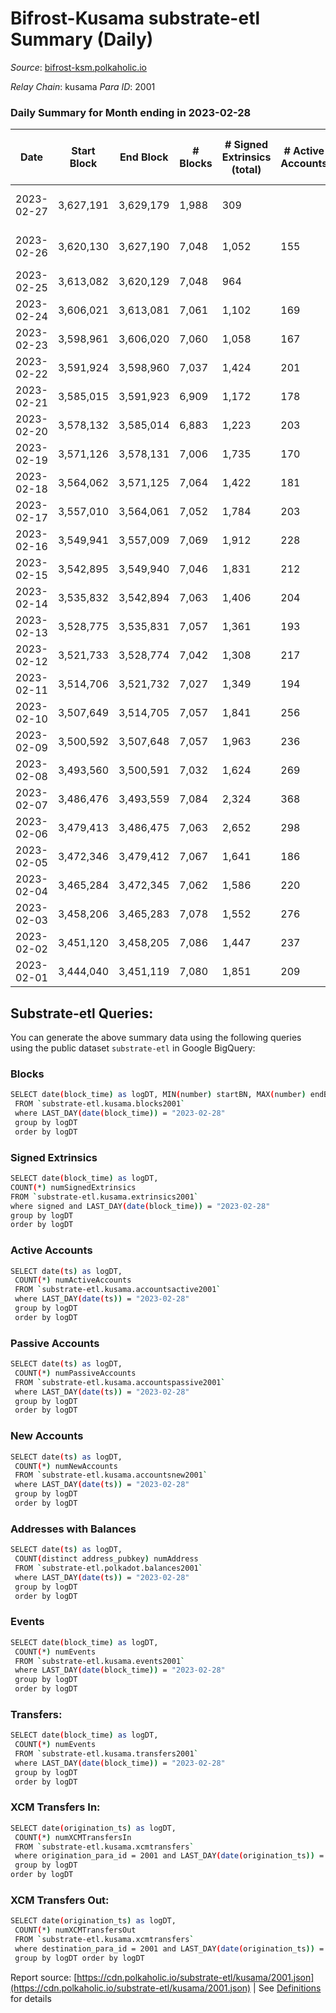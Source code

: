 # Bifrost-Kusama substrate-etl Summary (Daily)

_Source_: [bifrost-ksm.polkaholic.io](https://bifrost-ksm.polkaholic.io)

*Relay Chain*: kusama
*Para ID*: 2001



### Daily Summary for Month ending in 2023-02-28


| Date | Start Block | End Block | # Blocks | # Signed Extrinsics (total) | # Active Accounts | # Passive | # New | # Addresses with Balances | # Events | # Transfers | # XCM Transfers In | # XCM Transfers Out | Issues | 
| ---- | ----------- | --------- | -------- | --------------------------- | ----------------- | --------- | ----- | ------------------------- | -------- | ----------- | ------------------ | ------------------- | ------ |
| 2023-02-27 | 3,627,191 | 3,629,179 | 1,988 | 309 |  |  |  |  | 13,348 | 3,421 ($101,174.71) |   |   | 1 missing (0.05%) |
| 2023-02-26 | 3,620,130 | 3,627,190 | 7,048 | 1,052 | 155 | 498 | 4 | 101,456 | 47,930 | 12,511 ($157,223.57) |   |   | 13 missing (0.18%) |
| 2023-02-25 | 3,613,082 | 3,620,129 | 7,048 | 964 |  |  |  | 101,453 | 47,404 | 12,603 ($262,299.73) |   |   |  |
| 2023-02-24 | 3,606,021 | 3,613,081 | 7,061 | 1,102 | 169 | 505 | 4 | 101,449 | 48,844 | 12,988 ($362,604.10) |   |   |  |
| 2023-02-23 | 3,598,961 | 3,606,020 | 7,060 | 1,058 | 167 | 509 | 7 | 101,447 | 48,248 | 12,878 ($328,621.75) | 61 ($9,387.54) | 74 ($18,560.53) |  |
| 2023-02-22 | 3,591,924 | 3,598,960 | 7,037 | 1,424 | 201 | 522 | 12 | 101,441 | 49,746 | 12,535 ($531,196.31) | 138 ($49,977.66) | 99 ($19,785.40) |  |
| 2023-02-21 | 3,585,015 | 3,591,923 | 6,909 | 1,172 | 178 | 519 | 8 | 101,433 | 48,628 | 12,779 ($321,633.05) | 108 ($32,020.56) | 91 ($27,247.16) |  |
| 2023-02-20 | 3,578,132 | 3,585,014 | 6,883 | 1,223 | 203 | 515 | 9 | 101,425 | 47,477 | 12,073 ($313,635.97) | 101 ($17,724.54) | 89 ($12,604.40) |  |
| 2023-02-19 | 3,571,126 | 3,578,131 | 7,006 | 1,735 | 170 | 518 | 7 | 101,418 | 53,590 | 13,104 ($341,567.61) | 106 ($53,834.93) | 93 ($42,594.78) |  |
| 2023-02-18 | 3,564,062 | 3,571,125 | 7,064 | 1,422 | 181 | 515 | 8 | 101,411 | 51,095 | 12,905 ($217,431.61) | 90 ($30,249.06) | 75 ($33,926.83) |  |
| 2023-02-17 | 3,557,010 | 3,564,061 | 7,052 | 1,784 | 203 | 509 | 6 | 101,403 | 52,419 | 12,526 ($485,465.06) | 131 ($126,273.12) | 112 ($49,451.96) |  |
| 2023-02-16 | 3,549,941 | 3,557,009 | 7,069 | 1,912 | 228 | 528 | 13 | 101,399 | 55,279 | 13,393 ($1,205,288.80) | 96 ($35,285.02) | 80 ($40,531.19) |  |
| 2023-02-15 | 3,542,895 | 3,549,940 | 7,046 | 1,831 | 212 | 522 | 8 | 101,387 | 54,347 | 13,046 ($1,477,963.51) | 61 ($10,537.04) | 29 ($57,595.57) |  |
| 2023-02-14 | 3,535,832 | 3,542,894 | 7,063 | 1,406 | 204 | 514 | 6 | 101,380 | 50,801 | 12,977 ($380,470.91) | 61 ($12,098.83) | 51 ($10,031.69) |  |
| 2023-02-13 | 3,528,775 | 3,535,831 | 7,057 | 1,361 | 193 | 521 | 15 | 101,375 | 49,867 | 12,653 ($501,439.50) | 83 ($14,976.81) | 65 ($22,555.09) |  |
| 2023-02-12 | 3,521,733 | 3,528,774 | 7,042 | 1,308 | 217 | 518 | 9 | 101,362 | 48,886 | 12,144 ($423,696.58) | 79 ($36,197.27) | 41 ($10,256.24) |  |
| 2023-02-11 | 3,514,706 | 3,521,732 | 7,027 | 1,349 | 194 | 514 | 10 | 101,358 | 50,276 | 12,691 ($294,999.46) | 66 ($23,602.85) | 41 ($12,327.47) |  |
| 2023-02-10 | 3,507,649 | 3,514,705 | 7,057 | 1,841 | 256 | 540 | 19 | 101,349 | 55,275 | 13,882 ($1,721,398.92) | 150 ($67,811.05) | 131 ($51,887.83) |  |
| 2023-02-09 | 3,500,592 | 3,507,648 | 7,057 | 1,963 | 236 | 535 | 16 | 101,333 | 54,590 | 13,176 ($1,080,080.67) | 179 ($76,300.63) | 156 ($71,019.90) |  |
| 2023-02-08 | 3,493,560 | 3,500,591 | 7,032 | 1,624 | 269 | 525 | 14 | 101,319 | 52,668 | 13,413 ($814,954.21) | 95 ($72,110.73) | 83 ($34,720.41) |  |
| 2023-02-07 | 3,486,476 | 3,493,559 | 7,084 | 2,324 | 368 | 554 | 42 | 101,309 | 59,368 | 14,705 ($1,299,968.64) | 147 ($177,959.14) | 116 ($41,496.88) |  |
| 2023-02-06 | 3,479,413 | 3,486,475 | 7,063 | 2,652 | 298 | 547 | 36 | 101,277 | 62,148 | 14,394 ($709,433.87) | 194 ($119,744.48) | 155 ($72,791.02) |  |
| 2023-02-05 | 3,472,346 | 3,479,412 | 7,067 | 1,641 | 186 | 526 | 11 | 101,247 | 53,821 | 13,260 ($436,022.39) | 95 ($188,061.16) | 71 ($18,075.73) |  |
| 2023-02-04 | 3,465,284 | 3,472,345 | 7,062 | 1,586 | 220 | 545 | 23 | 101,236 | 51,790 | 12,866 ($774,190.91) | 117 ($38,238.40) | 70 ($19,115.91) |  |
| 2023-02-03 | 3,458,206 | 3,465,283 | 7,078 | 1,552 | 276 | 531 | 18 | 101,217 | 52,894 | 13,517 ($348,993.51) | 118 ($58,643.42) | 81 ($54,482.87) |  |
| 2023-02-02 | 3,451,120 | 3,458,205 | 7,086 | 1,447 | 237 | 531 | 10 | 101,203 | 51,976 | 13,482 ($545,341.42) | 104 ($24,476.38) | 88 ($25,502.48) |  |
| 2023-02-01 | 3,444,040 | 3,451,119 | 7,080 | 1,851 | 209 | 538 | 13 | 101,195 | 55,340 | 13,650 ($455,253.01) | 148 ($44,531.95) | 123 ($34,948.65) |  |

## Substrate-etl Queries:
You can generate the above summary data using the following queries using the public dataset `substrate-etl` in Google BigQuery:

### Blocks
```bash
SELECT date(block_time) as logDT, MIN(number) startBN, MAX(number) endBN, COUNT(*) numBlocks 
 FROM `substrate-etl.kusama.blocks2001`  
 where LAST_DAY(date(block_time)) = "2023-02-28" 
 group by logDT 
 order by logDT
```

### Signed Extrinsics
```bash
SELECT date(block_time) as logDT, 
COUNT(*) numSignedExtrinsics 
FROM `substrate-etl.kusama.extrinsics2001`  
where signed and LAST_DAY(date(block_time)) = "2023-02-28" 
group by logDT 
order by logDT
```

### Active Accounts
```bash
SELECT date(ts) as logDT, 
 COUNT(*) numActiveAccounts 
 FROM `substrate-etl.kusama.accountsactive2001` 
 where LAST_DAY(date(ts)) = "2023-02-28" 
 group by logDT 
 order by logDT
```

### Passive Accounts
```bash
SELECT date(ts) as logDT, 
 COUNT(*) numPassiveAccounts 
 FROM `substrate-etl.kusama.accountspassive2001` 
 where LAST_DAY(date(ts)) = "2023-02-28" 
 group by logDT 
 order by logDT
```

### New Accounts
```bash
SELECT date(ts) as logDT, 
 COUNT(*) numNewAccounts 
 FROM `substrate-etl.kusama.accountsnew2001` 
 where LAST_DAY(date(ts)) = "2023-02-28" 
 group by logDT
 order by logDT
```

### Addresses with Balances
```bash
SELECT date(ts) as logDT,
 COUNT(distinct address_pubkey) numAddress 
 FROM `substrate-etl.polkadot.balances2001` 
 where LAST_DAY(date(ts)) = "2023-02-28" 
 group by logDT 
 order by logDT
```

### Events
```bash
SELECT date(block_time) as logDT, 
 COUNT(*) numEvents 
 FROM `substrate-etl.kusama.events2001` 
 where LAST_DAY(date(block_time)) = "2023-02-28" 
 group by logDT 
 order by logDT
```

### Transfers:
```bash
SELECT date(block_time) as logDT, 
 COUNT(*) numEvents 
 FROM `substrate-etl.kusama.transfers2001` 
 where LAST_DAY(date(block_time)) = "2023-02-28" 
 group by logDT 
 order by logDT
```

### XCM Transfers In:
```bash
SELECT date(origination_ts) as logDT, 
 COUNT(*) numXCMTransfersIn 
 FROM `substrate-etl.kusama.xcmtransfers` 
 where origination_para_id = 2001 and LAST_DAY(date(origination_ts)) = "2023-02-28" 
 group by logDT 
order by logDT
```

### XCM Transfers Out:
```bash
SELECT date(origination_ts) as logDT, 
 COUNT(*) numXCMTransfersOut 
 FROM `substrate-etl.kusama.xcmtransfers` 
 where destination_para_id = 2001 and LAST_DAY(date(origination_ts)) = "2023-02-28" 
 group by logDT order by logDT
```


Report source: [https://cdn.polkaholic.io/substrate-etl/kusama/2001.json](https://cdn.polkaholic.io/substrate-etl/kusama/2001.json) | See [Definitions](/DEFINITIONS.md) for details
